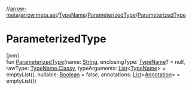 //[arrow-meta](../../../../index.md)/[arrow.meta.ast](../../index.md)/[TypeName](../index.md)/[ParameterizedType](index.md)/[ParameterizedType](-parameterized-type.md)

# ParameterizedType

[jvm]\
fun [ParameterizedType](-parameterized-type.md)(name: [String](https://kotlinlang.org/api/latest/jvm/stdlib/kotlin/-string/index.html), enclosingType: [TypeName](../index.md)? = null, rawType: [TypeName.Classy](../-classy/index.md), typeArguments: [List](https://kotlinlang.org/api/latest/jvm/stdlib/kotlin.collections/-list/index.html)&lt;[TypeName](../index.md)&gt; = emptyList(), nullable: [Boolean](https://kotlinlang.org/api/latest/jvm/stdlib/kotlin/-boolean/index.html) = false, annotations: [List](https://kotlinlang.org/api/latest/jvm/stdlib/kotlin.collections/-list/index.html)&lt;[Annotation](../../-annotation/index.md)&gt; = emptyList())
